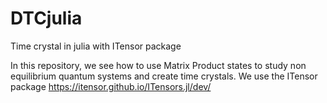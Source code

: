 # DTCjulia
Time crystal in julia with ITensor package

In this repository, we see how to use Matrix Product states to study non equilibrium quantum systems and create time crystals. We use the ITensor package https://itensor.github.io/ITensors.jl/dev/  
